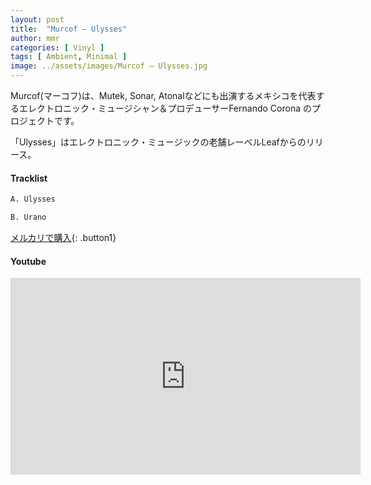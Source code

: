 ```yaml
---
layout: post
title:  "Murcof – Ulysses"
author: mmr
categories: [ Vinyl ]
tags: [ Ambient, Minimal ]
image: ../assets/images/Murcof – Ulysses.jpg
---
```


Murcof(マーコフ)は、Mutek, Sonar, Atonalなどにも出演するメキシコを代表するエレクトロニック・ミュージシャン＆プロデューサーFernando Corona のプロジェクトです。

「Ulysses」はエレクトロニック・ミュージックの老舗レーベルLeafからのリリース。


#### Tracklist
```md
A. Ulysses

B. Urano
```

[メルカリで購入](https://jp.mercari.com/item/m64922500191?afid=6142608987){: .button1}

#### Youtube
<iframe width="560" height="315" src="https://www.youtube.com/embed/lHmpEitRYqw?si=0JOOVlahPKIxjGXd" title="YouTube video player" frameborder="0" allow="accelerometer; autoplay; clipboard-write; encrypted-media; gyroscope; picture-in-picture; web-share" referrerpolicy="strict-origin-when-cross-origin" allowfullscreen></iframe>